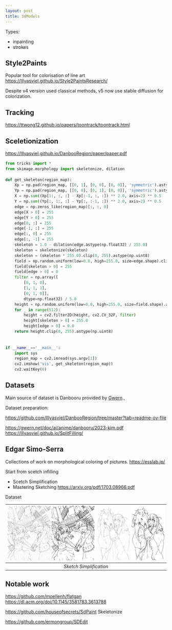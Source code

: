 ```yaml
---
layout: post
title: 3dModels
---
```


Types:
- inpainting
- strokes


## Style2Paints

Popular tool for colorisation of line art
https://lllyasviel.github.io/Style2PaintsResearch/


Despite v4 version used classical methods, v5 now use stable diffusion for colorization.

## Tracking 

https://ttwong12.github.io/papers/toontrack/toontrack.html


## Sceletionization

https://lllyasviel.github.io/DanbooRegion/paper/paper.pdf
```python
from tricks import *
from skimage.morphology import skeletonize, dilation

def get_skeleton(region_map):
    Xp = np.pad(region_map, [[0, 1], [0, 0], [0, 0]], 'symmetric').astype(np.float32)
    Yp = np.pad(region_map, [[0, 0], [0, 1], [0, 0]], 'symmetric').astype(np.float32)
    X = np.sum((Xp[1:, :, :] - Xp[:-1, :, :]) ** 2.0, axis=2) ** 0.5
    Y = np.sum((Yp[:, 1:, :] - Yp[:, :-1, :]) ** 2.0, axis=2) ** 0.5
    edge = np.zeros_like(region_map)[:, :, 0]
    edge[X > 0] = 255
    edge[Y > 0] = 255
    edge[0, :] = 255
    edge[-1, :] = 255
    edge[:, 0] = 255
    edge[:, -1] = 255
    skeleton = 1.0 - dilation(edge.astype(np.float32) / 255.0)
    skeleton = skeletonize(skeleton)
    skeleton = (skeleton * 255.0).clip(0, 255).astype(np.uint8)
    field = np.random.uniform(low=0.0, high=255.0, size=edge.shape).clip(0, 255).astype(np.uint8)
    field[skeleton > 0] = 255
    field[edge > 0] = 0
    filter = np.array([
        [0, 1, 0],
        [1, 1, 1],
        [0, 1, 0]],
        dtype=np.float32) / 5.0
    height = np.random.uniform(low=0.0, high=255.0, size=field.shape).astype(np.float32)
    for _ in range(512):
        height = cv2.filter2D(height, cv2.CV_32F, filter)
        height[skeleton > 0] = 255.0
        height[edge > 0] = 0.0
    return height.clip(0, 255).astype(np.uint8)


if __name__=='__main__':
    import sys
    region_map = cv2.imread(sys.argv[1])
    cv2.imshow('vis', get_skeleton(region_map))
    cv2.waitKey(0)
```
## Datasets

Main source of dataset is Danbooru provided by [Gwern](https://gwern.net/).,

Dataset preparation:

https://github.com/lllyasviel/DanbooRegion/tree/master?tab=readme-ov-file


https://gwern.net/doc/ai/anime/danbooru/2023-kim.pdf
https://lllyasviel.github.io/SplitFilling/


## Edgar Simo-Serra
Collections of work on morphological coloring of pictures.
https://esslab.jp/


Start from scetch infilling

- Scetch Simplification 
- Mastering Sketching https://arxiv.org/pdf/1703.08966.pdf

Dataset

| ![drawing.jpg](/assets/img/posts/drawing/Simo-Serra/drawing.png) | 
|:--:| 
| *Sketch Simplification* |




## Notable work
https://github.com/moellenh/flatgan
https://dl.acm.org/doi/10.1145/3581783.3613788

https://github.com/houseofsecrets/SdPaint
Skeletonize



https://github.com/ermongroup/SDEdit